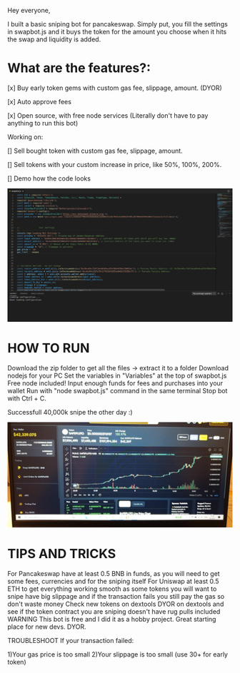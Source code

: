 Hey everyone,

I built a basic sniping bot for pancakeswap. Simply put, you fill the settings in swapbot.js and it buys the token for the amount you choose when it hits the swap and liquidity is added.


# What are the features?:

[x] Buy early token gems with custom gas fee, slippage, amount. (DYOR)

[x] Auto approve fees

[x] Open source, with free node services (Literally don't have to pay anything to run this bot)

Working on:

[] Sell bought token with custom gas fee, slippage, amount.

[] Sell tokens with your custom increase in price, like 50%, 100%, 200%.

[] Demo how the code looks


![Code preview](demo.png)


# HOW TO RUN

Download the zip folder to get all the files -> extract it to a folder
Download nodejs for your PC
Set the variables in "Variables" at the top of swapbot.js
Free node included!
Input enough funds for fees and purchases into your wallet
Run with "node swapbot.js" command in the same terminal
Stop bot with Ctrl + C.

Successfull 40,000k snipe the other day :)

![Code preview](success.png)

# TIPS AND TRICKS

For Pancakeswap have at least 0.5 BNB in funds, as you will need to get some fees, currencies and for the sniping itself
For Uniswap at least 0.5 ETH to get everything working smooth as some tokens you will want to snipe have big slippage and if the transaction fails you still pay the gas so don't waste money
Check new tokens on dextools
DYOR on dextools and see if the token contract you are sniping doesn't have rug pulls included
WARNING This bot is free and I did it as a hobby project. Great starting place for new devs. DYOR.

TROUBLESHOOT If your transaction failed:

1)Your gas price is too small 2)Your slippage is too small (use 30+ for early token)

